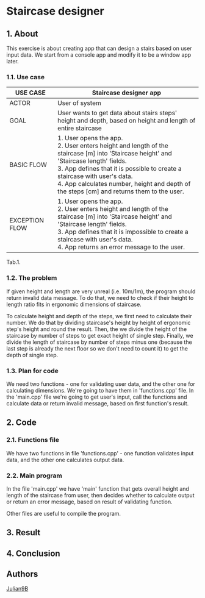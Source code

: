 # Staircase designer

## 1. About

This exercise is about creating app that can design a stairs based on user input data. We start from a console app and modify it to be a window app later.

### 1.1. Use case

| USE CASE       | Staircase designer app |
| -------------- | ---------------------- |
| ACTOR          | User of system |
| GOAL           | User wants to get data about stairs steps' height and depth, based on height and length of entire staircase |
| BASIC FLOW     | 1. User opens the app. <br> 2. User enters height and length of the staircase [m] into 'Staircase height' and 'Staircase length' fields. <br> 3. App defines that it is possible to create a staircase with user's data. <br> 4. App calculates number, height and depth of the steps [cm] and returns them to the user. |
| EXCEPTION FLOW | 1. User opens the app. <br> 2. User enters height and length of the staircase [m] into 'Staircase height' and 'Staircase length' fields. <br> 3. App defines that it is impossible to create a staircase with user's data. <br> 4. App returns an error message to the user. |

Tab.1.

### 1.2. The problem

If given height and length are very unreal (i.e. 10m/1m), the program should return invalid data message. To do that, we need to check if their height to length ratio fits in ergonomic dimensions of staircase. 
 
To calculate height and depth of the steps, we first need to calculate their number. We do that by dividing staircase's height by height of ergonomic step's height and round the result. Then, the we divide the height of the staircase by number of steps to get exact height of single step. Finally, we divide the length of staircase by number of steps minus one (because the last step is already the next floor so we don't need to count it) to get the depth of single step.

### 1.3. Plan for code

We need two functions - one for validating user data, and the other one for calculating dimensions. We're going to have them in 'functions.cpp' file. In the 'main.cpp' file we're going to get user's input, call the functions and calculate data or return invalid message, based on first function's result.

## 2. Code

### 2.1. Functions file

We have two functions in file 'functions.cpp' - one function validates input data, and the other one calculates output data. 

### 2.2. Main program
 
In the file 'main.cpp' we have 'main' function that gets overall height and length of the staircase from user, then decides whether to calculate output or return an error message, based on result of validating function. 
 
Other files are useful to compile the program.

## 3. Result

## 4. Conclusion

## Authors
[Julian9B](https://github.com/Julian9B)
